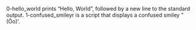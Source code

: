0-hello_world prints  “Hello, World”, followed by a new line to the standard output.
1-confused_smileyr is a script that displays a confused smiley "(Ôo)'.
